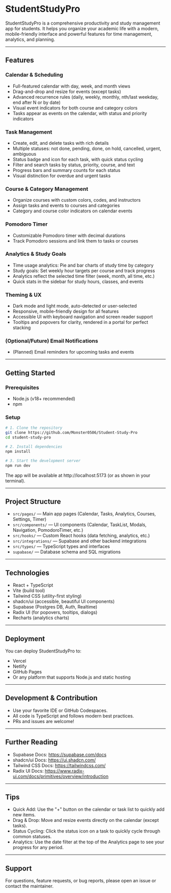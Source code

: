 # StudentStudyPro

StudentStudyPro is a comprehensive productivity and study management app for students. It helps you organize your academic life with a modern, mobile-friendly interface and powerful features for time management, analytics, and planning.

---

## Features

### Calendar & Scheduling
- Full-featured calendar with day, week, and month views
- Drag-and-drop and resize for events (except tasks)
- Advanced recurrence rules (daily, weekly, monthly, nth/last weekday, end after N or by date)
- Visual event indicators for both course and category colors
- Tasks appear as events on the calendar, with status and priority indicators

### Task Management
- Create, edit, and delete tasks with rich details
- Multiple statuses: not done, pending, done, on hold, cancelled, urgent, ambiguous
- Status badge and icon for each task, with quick status cycling
- Filter and search tasks by status, priority, course, and text
- Progress bars and summary counts for each status
- Visual distinction for overdue and urgent tasks

### Course & Category Management
- Organize courses with custom colors, codes, and instructors
- Assign tasks and events to courses and categories
- Category and course color indicators on calendar events

### Pomodoro Timer
- Customizable Pomodoro timer with decimal durations
- Track Pomodoro sessions and link them to tasks or courses

### Analytics & Study Goals
- Time usage analytics: Pie and bar charts of study time by category
- Study goals: Set weekly hour targets per course and track progress
- Analytics reflect the selected time filter (week, month, all time, etc.)
- Quick stats in the sidebar for study hours, classes, and events

### Theming & UX
- Dark mode and light mode, auto-detected or user-selected
- Responsive, mobile-friendly design for all features
- Accessible UI with keyboard navigation and screen reader support
- Tooltips and popovers for clarity, rendered in a portal for perfect stacking

### (Optional/Future) Email Notifications
- (Planned) Email reminders for upcoming tasks and events

---

## Getting Started

### Prerequisites
- Node.js (v18+ recommended)
- npm

### Setup

```sh
# 1. Clone the repository
git clone https://github.com/Monster0506/Student-Study-Pro
cd student-study-pro

# 2. Install dependencies
npm install

# 3. Start the development server
npm run dev
```

The app will be available at http://localhost:5173 (or as shown in your terminal).

---

## Project Structure

- `src/pages/` — Main app pages (Calendar, Tasks, Analytics, Courses, Settings, Timer)
- `src/components/` — UI components (Calendar, TaskList, Modals, Navigation, PomodoroTimer, etc.)
- `src/hooks/` — Custom React hooks (data fetching, analytics, etc.)
- `src/integrations/` — Supabase and other backend integrations
- `src/types/` — TypeScript types and interfaces
- `supabase/` — Database schema and SQL migrations

---

## Technologies

- React + TypeScript
- Vite (build tool)
- Tailwind CSS (utility-first styling)
- shadcn/ui (accessible, beautiful UI components)
- Supabase (Postgres DB, Auth, Realtime)
- Radix UI (for popovers, tooltips, dialogs)
- Recharts (analytics charts)

---

## Deployment

You can deploy StudentStudyPro to:
- Vercel
- Netlify
- GitHub Pages
- Or any platform that supports Node.js and static hosting

---

## Development & Contribution

- Use your favorite IDE or GitHub Codespaces.
- All code is TypeScript and follows modern best practices.
- PRs and issues are welcome!

---

## Further Reading

- Supabase Docs: https://supabase.com/docs
- shadcn/ui Docs: https://ui.shadcn.com/
- Tailwind CSS Docs: https://tailwindcss.com/
- Radix UI Docs: https://www.radix-ui.com/docs/primitives/overview/introduction

---

## Tips

- Quick Add: Use the "+" button on the calendar or task list to quickly add new items.
- Drag & Drop: Move and resize events directly on the calendar (except tasks).
- Status Cycling: Click the status icon on a task to quickly cycle through common statuses.
- Analytics: Use the date filter at the top of the Analytics page to see your progress for any period.

---

## Support

For questions, feature requests, or bug reports, please open an issue or contact the maintainer.
